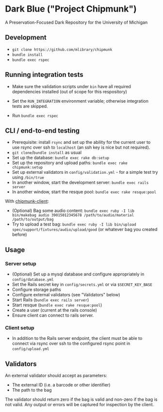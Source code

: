 # Dark Blue ("Project Chipmunk")

A Preservation-Focused Dark Repository for the University of Michigan

## Development

- `git clone https://github.com/mlibrary/chipmunk`
- `bundle install`
- `bundle exec rspec`

## Running integration tests

- Make sure the validation scripts under `bin` have all required dependencies
  installed (out of scope for this respository)

- Set the `RUN_INTEGRATION` environment variable; otherwise integration tests
  are skipped.

- Run `bundle exec rspec`

## CLI / end-to-end testing

- Prerequisite: install `rsync` and set up the ability for the current user to use rsync over
  ssh to `localhost` (an ssh key is nice but not required).
- `git clone`/`bundle install` as usual
- Set up the database: `bundle exec rake db:setup`
- Set up the repository and upload paths: `bundle exec rake chipmunk:setup`
- Set up external validators in `config/validation.yml` - for a simple test try using `/bin/true`
- In another window, start the development server: `bundle exec rails server`
- In another window, start the resque pool: `bundle exec rake resque:pool`

With [chipmunk-client](https://www.github.com/mlibrary/chipmunk-client):
- (Optional) Bag some audio content: `bundle exec ruby -I lib bin/makebag audio 39015012345678 /path/to/audio/material /path/to/output/bag`
- Try to upload a test bag: `bundle exec ruby -I lib bin/upload spec/support/fixtures/audio/upload/good` (or whatever bag you created before)

## Usage

### Server setup

- (Optional) Set up a mysql database and configure appropriately in `config/database.yml`
- Set the Rails secret key in `config/secrets.yml` or via `$SECRET_KEY_BASE`
- Configure storage paths
- Configure external validators (see "Validators" below)
- Start Rails (`bundle exec rails server`)
- Start resque (`bundle exec rake resque:pool`)
- Create a user (current at the rails console)
- Ensure client can connect to rails server.

### Client setup

- In addition to the Rails server endpoint, the client must be able to connect
  via rsync over ssh to the configured rsync point in `config/upload.yml` 

## Validators

An external validator should accept as parameters:

- The external ID (i.e. a barcode or other identifier)
- The path to the bag

The validator should return zero if the bag is valid and non-zero if the bag is
not valid. Any output or errors will be captured for inspection by the client.
